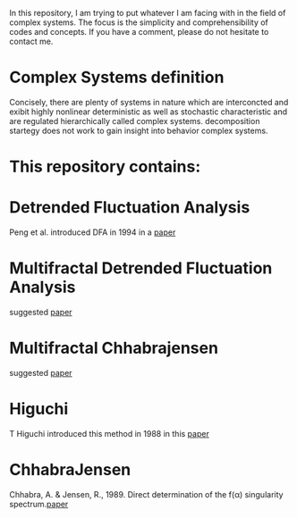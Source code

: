 In this repository, I am trying to put whatever I am facing with in the field of complex systems. The focus is the simplicity and comprehensibility of codes and concepts. If you have a comment, please do not hesitate to contact me.

# Complex Systems definition

Concisely, there are plenty of systems in nature which are interconcted and exibit highly nonlinear deterministic as well as stochastic characteristic and are regulated
hierarchically called complex systems. decomposition startegy does not work to gain insight into behavior complex systems.

# This repository contains:

# Detrended Fluctuation Analysis
Peng et al. introduced DFA in 1994 in a [paper](https://journals.aps.org/pre/abstract/10.1103/PhysRevE.49.1685)

# Multifractal Detrended Fluctuation Analysis
suggested [paper](https://www.sciencedirect.com/science/article/abs/pii/S0378437102013833)

# Multifractal Chhabrajensen
suggested [paper](https://www.frontiersin.org/articles/10.3389/fphys.2018.01767/full)

# Higuchi
T Higuchi introduced this method in 1988 in this [paper](https://www.sciencedirect.com/science/article/abs/pii/0167278988900814)

# ChhabraJensen
Chhabra, A. & Jensen, R., 1989. Direct determination of the f(α) singularity spectrum.[paper](https://journals.aps.org/pra/abstract/10.1103/PhysRevA.40.5284)
